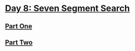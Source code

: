 # [Day 8: Seven Segment Search](https://adventofcode.com/2021/day/8)

## [Part One](https://adventofcode.com/2021/day/8#part1)

## [Part Two](https://adventofcode.com/2021/day/8#part2)
